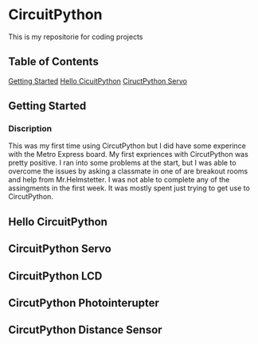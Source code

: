 # CircuitPython
This is my repositorie for coding projects 

## Table of Contents 
[Getting Started](#Getting-Started)
[Hello CicuitPython](#Hello-CircutPython) 
[CiructPython Servo](#CirucitPython-Servo)




## Getting Started 

### Discription

This was my first time using CircutPython but I did have some experince with the Metro Express board. My first expriences with CircutPython was pretty positive. I ran into some problems at the start, but I was able to overcome the issues by asking a classmate in one of are breakout rooms and help from Mr.Helmstetter. I was not able to complete any of the assingments in the first week. It was mostly spent just trying to get use to CircutPython. 

## Hello CircuitPython
## CircuitPython Servo 
## CircuitPython LCD
## CircutPython Photointerupter 
## CircutPython Distance Sensor 
